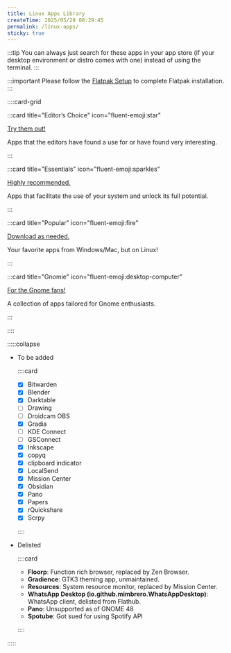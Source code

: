 ```yaml
---
title: Linux Apps Library
createTime: 2025/05/29 08:29:45
permalink: /linux-apps/
sticky: true
---
```


:::tip You can always just search for these apps in your app store (if your desktop environment or distro comes with one) instead of using the terminal.
:::

:::important Please follow the [Flatpak Setup](../introduction/flatpak-setup.md) to complete Flatpak installation.
:::

::::card-grid

:::card title="Editor’s Choice" icon="fluent-emoji:star"

[Try them out!](./editors-choice.md)

Apps that the editors have found a use for or have found very interesting.

:::

:::card title="Essentials" icon="fluent-emoji:sparkles"

[Highly recommended.](./essentials.md)

Apps that facilitate the use of your system and unlock its full potential.

:::

:::card title="Popular" icon="fluent-emoji:fire"

[Download as needed.](./popular.md)

Your favorite apps from Windows/Mac, but on Linux!

:::

:::card title="Gnomie" icon="fluent-emoji:desktop-computer"

[For the Gnome fans!](./gnomie.md)

A collection of apps tailored for Gnome enthusiasts.

:::

::::

:::::collapse

- To be added

  ::::card

  - [x] Bitwarden
  - [x] Blender
  - [x] Darktable
  - [ ] Drawing
  - [ ] Droidcam OBS
  - [x] Gradia
  - [ ] KDE Connect
  - [ ] GSConnect
  - [x] Inkscape
  - [x] copyq
  - [x] clipboard indicator
  - [x] LocalSend
  - [x] Mission Center
  - [x] Obsidian
  - [x] Pano
  - [x] Papers
  - [x] rQuickshare
  - [x] Scrpy

  ::::

- Delisted

  ::::card

  - **Floorp**: Function rich browser, replaced by Zen Browser.
  - **Gradience**: GTK3 theming app, unmaintained.
  - **Resources**: System resource monitor, replaced by Mission Center.
  - **WhatsApp Desktop (io.github.mimbrero.WhatsAppDesktop)**: WhatsApp client, delisted from Flathub.
  - **Pano**: Unsupported as of GNOME 48
  - **Spotube**: Got sued for using Spotify API

  ::::

:::::
